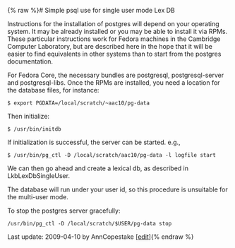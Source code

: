 {% raw %}# Simple psql use for single user mode Lex DB

Instructions for the installation of postgres will depend on your
operating system. It may be already installed or you may be able to
install it via RPMs. These particular instructions work for Fedora
machines in the Cambridge Computer Laboratory, but are described here in
the hope that it will be easier to find equivalents in other systems
than to start from the postgres documentation.

For Fedora Core, the necessary bundles are postgresql, postgresql-server
and postgresql-libs. Once the RPMs are installed, you need a location
for the database files, for instance:

    $ export PGDATA=/local/scratch/~aac10/pg-data

Then initialize:

    $ /usr/bin/initdb

If initialization is successful, the server can be started. e.g.,

    $ /usr/bin/pg_ctl -D /local/scratch/aac10/pg-data -l logfile start

We can then go ahead and create a lexical db, as described in
LkbLexDbSingleUser.

The database will run under your user id, so this procedure is
unsuitable for the multi-user mode.

To stop the postgres server gracefully:

    /usr/bin/pg_ctl -D /local/scratch/$USER/pg-data stop

Last update: 2009-04-10 by AnnCopestake [[edit](https://github.com/delph-in/docs/wiki/LexDbSimplePsql/_edit)]{% endraw %}